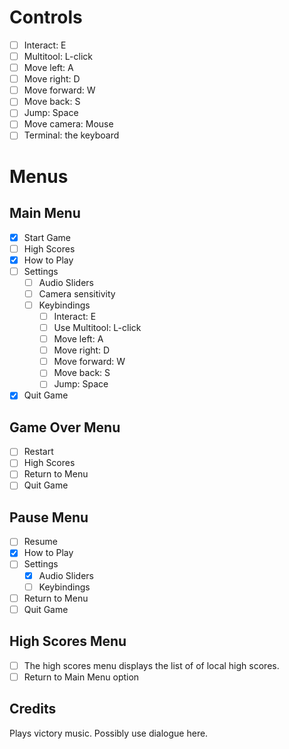 # Controls
- [ ] Interact: E
- [ ] Multitool: L-click
- [ ] Move left: A
- [ ] Move right: D
- [ ] Move forward: W
- [ ] Move back: S
- [ ] Jump: Space
- [ ] Move camera: Mouse
- [ ] Terminal: the keyboard
# Menus
## Main Menu
- [x] Start Game
- [ ] High Scores
- [x] How to Play
- [ ] Settings
	- [ ] Audio Sliders
	- [ ] Camera sensitivity
	- [ ] Keybindings
		- [ ] Interact: E
		- [ ] Use Multitool: L-click
		- [ ] Move left: A
		- [ ] Move right: D
		- [ ] Move forward: W
		- [ ] Move back: S
		- [ ] Jump: Space
- [x] Quit Game
## Game Over Menu
- [ ] Restart
- [ ] High Scores
- [ ] Return to Menu
- [ ] Quit Game
## Pause Menu
- [ ] Resume
- [x] How to Play
- [ ] Settings
	- [x] Audio Sliders
	- [ ] Keybindings
- [ ] Return to Menu
- [ ] Quit Game

## High Scores Menu
- [ ] The high scores menu displays the list of of local high scores.
- [ ] Return to Main Menu option
## Credits
Plays victory music. Possibly use dialogue here.